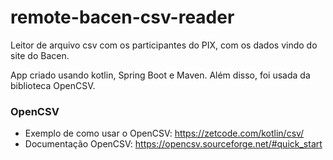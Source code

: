 # remote-bacen-csv-reader
Leitor de arquivo csv com os participantes do PIX, com os dados vindo do site do Bacen.

App criado usando kotlin, Spring Boot e Maven. Além disso, foi usada da biblioteca OpenCSV.

### OpenCSV

- Exemplo de como usar o OpenCSV: https://zetcode.com/kotlin/csv/
- Documentação OpenCSV: https://opencsv.sourceforge.net/#quick_start